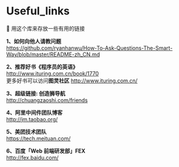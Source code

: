 # Useful_links
👼 用这个库来存放一些有用的链接  

**1、如何向他人请教问题**   
https://github.com/ryanhanwu/How-To-Ask-Questions-The-Smart-Way/blob/master/README-zh_CN.md

**2、推荐好书《程序员的英语》**  
http://www.ituring.com.cn/book/1770   
更多好书可以访问**图灵社区** http://www.ituring.com.cn/  

**3、超级链接: 创造狮导航**   
http://chuangzaoshi.com/friends  

**4、阿里中间件团队博客**  
http://jm.taobao.org/  

**5、美团技术团队**   
https://tech.meituan.com/

**6、百度「Web 前端研发部」FEX**   
http://fex.baidu.com/
